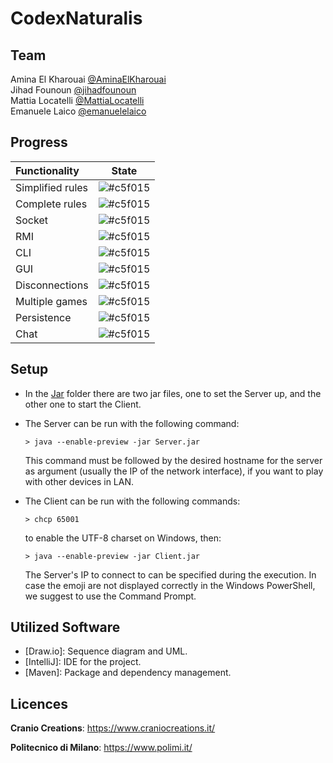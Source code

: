 # CodexNaturalis

## Team

Amina El Kharouai [@AminaElKharouai](https://github.com/AminaElKharouai)<br>
Jihad Founoun [@jihadfounoun](https://github.com/jihadfounoun)<br>
Mattia Locatelli [@MattiaLocatelli](https://github.com/MattiaLocatelli)<br>
Emanuele Laico [@emanuelelaico](https://github.com/emanuelelaico)<br>

## Progress

| Functionality    |                       State                       |
|:-----------------|:-------------------------------------------------:|
| Simplified rules | ![#c5f015](https://placehold.it/15/44bb44/44bb44) |
| Complete rules   | ![#c5f015](https://placehold.it/15/44bb44/44bb44) |
| Socket           | ![#c5f015](https://placehold.it/15/44bb44/44bb44) |
| RMI              | ![#c5f015](https://placehold.it/15/44bb44/44bb44) |
| CLI              | ![#c5f015](https://placehold.it/15/44bb44/44bb44) |
| GUI              | ![#c5f015](https://placehold.it/15/f03c15/f03c15) |
| Disconnections   | ![#c5f015](https://placehold.it/15/44bb44/44bb44) |
| Multiple games   | ![#c5f015](https://placehold.it/15/44bb44/44bb44) |
| Persistence      | ![#c5f015](https://placehold.it/15/f03c15/f03c15) |
| Chat             | ![#c5f015](https://placehold.it/15/f03c15/f03c15) |

## Setup

- In the [Jar](deliverables/jar) folder there are two jar files, one to set the Server up, and the
  other one to start the Client.
- The Server can be run with the following command:
    ```
    > java --enable-preview -jar Server.jar 
    ```
  This command must be followed by the desired hostname for the server as argument (usually the IP of the network
  interface), if you want to play with other devices in LAN.

- The Client can be run with the following commands:
    ```
  > chcp 65001
    ```
  to enable the UTF-8 charset on Windows, then:
    ```
    > java --enable-preview -jar Client.jar 
    ```
  The Server's IP to connect to can be specified during the execution.
  In case the emoji are not displayed correctly in the Windows PowerShell, we suggest to use the Command Prompt.  

## Utilized Software

* [Draw.io]: Sequence diagram and UML.
* [IntelliJ]: IDE for the project.
* [Maven]: Package and dependency management.

## Licences

**Cranio Creations**: https://www.craniocreations.it/

**Politecnico di Milano**: https://www.polimi.it/
